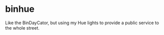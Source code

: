 # binhue
Like the BinDayCator, but using my Hue lights to provide a public service to the whole street.
